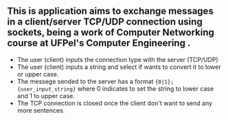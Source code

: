 ## This is application aims to exchange messages in a client/server TCP/UDP connection using sockets, being a work of Computer Networking course at UFPel's Computer Engineering .

- The user (client) inputs the connection type with the server (TCP/UDP)
- The user (client) inputs a string and select if wants to convert it to lower or upper case.
- The messege sended to the server has a format `{0|1};{user_input_string}` where 0 indicates to set the string to lower case and 1 to upper case.
- The TCP connection is closed once the client don't want to send any more sentences.
